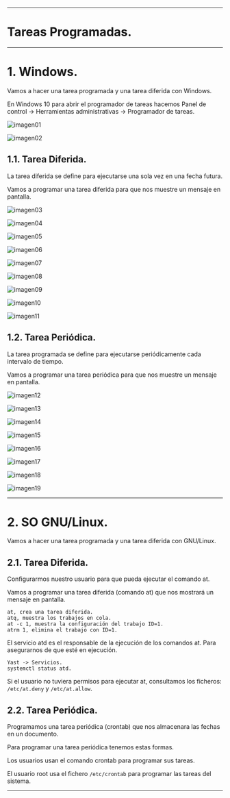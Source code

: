 ___

# **Tareas Programadas.**

---

# **1. Windows.**

Vamos a hacer una tarea programada y una tarea diferida con Windows.

En Windows 10 para abrir el programador de tareas hacemos Panel de control -> Herramientas administrativas -> Programador de tareas.

![imagen01](./images/01.png)

![imagen02](./images/02.png)

## **1.1. Tarea Diferida.**

La tarea diferida se define para ejecutarse una sola vez en una fecha futura.

Vamos a programar una tarea diferida para que nos muestre un mensaje en pantalla.

![imagen03](./images/03.png)

![imagen04](./images/04.png)

![imagen05](./images/05.png)

![imagen06](./images/06.png)

![imagen07](./images/07.png)

![imagen08](./images/08.png)

![imagen09](./images/09.png)

![imagen10](./images/10.png)

![imagen11](./images/11.png)

## **1.2. Tarea Periódica.**

La tarea programada se define para ejecutarse periódicamente cada intervalo de tiempo.

Vamos a programar una tarea periódica para que nos muestre un mensaje en pantalla.

![imagen12](./images/12.png)

![imagen13](./images/13.png)

![imagen14](./images/14.png)

![imagen15](./images/15.png)

![imagen16](./images/16.png)

![imagen17](./images/17.png)

![imagen18](./images/18.png)

![imagen19](./images/19.png)

---

# **2. SO GNU/Linux.**

Vamos a hacer una tarea programada y una tarea diferida con GNU/Linux.

## **2.1. Tarea Diferida.**

Configurarmos nuestro usuario para que pueda ejecutar el comando at.

Vamos a programar una tarea diferida (comando at) que nos mostrará un mensaje en pantalla.

~~~
at, crea una tarea diferida.
atq, muestra los trabajos en cola.
at -c 1, muestra la configuración del trabajo ID=1.
atrm 1, elimina el trabajo con ID=1.
~~~

El servicio atd es el responsable de la ejecución de los comandos at. Para asegurarnos de que esté en ejecución.

~~~
Yast -> Servicios.
systemctl status atd.
~~~

Si el usuario no tuviera permisos para ejecutar at, consultamos los ficheros: `/etc/at.deny` y `/etc/at.allow`.

## **2.2. Tarea Periódica.**

Programamos una tarea periódica (crontab) que nos almacenara las fechas en un documento.

Para programar una tarea periódica tenemos estas formas.

Los usuarios usan el comando crontab para programar sus tareas.

El usuario root usa el fichero `/etc/crontab` para programar las tareas del sistema.

---
